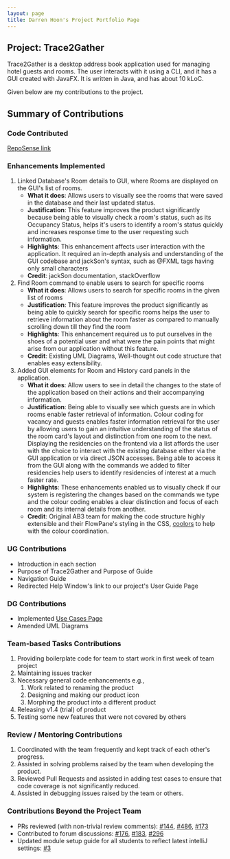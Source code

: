 ```yaml
---
layout: page
title: Darren Hoon's Project Portfolio Page
---
```


## Project: Trace2Gather
Trace2Gather is a desktop address book application used for managing hotel guests and rooms. The user interacts with it using a CLI, and it has a GUI created with JavaFX. It is written in Java, and has about 10 kLoC.

Given below are my contributions to the project.

## Summary of Contributions

### Code Contributed
[RepoSense link](https://nus-cs2103-ay2122s1.github.io/tp-dashboard/?search=t13-3&sort=groupTitle&sortWithin=title&since=2021-09-17&timeframe=commit&mergegroup=&groupSelect=groupByRepos&breakdown=false&tabOpen=true&tabType=authorship&tabAuthor=darrenhoon&tabRepo=AY2122S1-CS2103T-T13-3%2Ftp%5Bmaster%5D&authorshipIsMergeGroup=false&authorshipFileTypes=docs~functional-code~test-code&authorshipIsBinaryFileTypeChecked=false)

### Enhancements Implemented
1. Linked Database's Room details to GUI, where Rooms are displayed on the GUI's list of rooms.
    * <b>What it does</b>: Allows users to visually see the rooms that were saved in the database and their last updated status.
    * <b>Justification</b>: This feature improves the product significantly because being able to visually check a room's status, such as its Occupancy Status, helps it's users to identify a room's status quickly and increases response time to the user requesting such information.
    * <b>Highlights</b>: This enhancement affects user interaction with the application. It required an in-depth analysis and understanding of the GUI codebase and jackSon's syntax, such as @FXML tags having only small characters
    * <b>Credit</b>: jackSon documentation, stackOverflow
2. Find Room command to enable users to search for specific rooms
    * <b>What it does</b>: Allows users to search for specific rooms in the given list of rooms
    * <b>Justification</b>: This feature improves the product significantly as being able to quickly search for specific rooms helps the user to retrieve information about the room faster as compared to manually scrolling down till they find the room
    * <b>Highlights</b>: This enhancement required us to put ourselves in the shoes of a potential user and what were the pain points that might arise from our application without this feature.
    * <b>Credit</b>: Existing UML Diagrams, Well-thought out code structure that enables easy extensibility.
3. Added GUI elements for Room and History card panels in the application.
    * <b>What it does</b>: Allow users to see in detail the changes to the state of the application based on their actions and their accompanying information.
    * <b>Justification</b>: Being able to visually see which guests are in which rooms enable faster retrieval of information. Colour coding for vacancy and guests enables faster information retrieval for the user by allowing users to gain an intuitive understanding of the status of the room card's layout and distinction from one room to the next.
      <br>Displaying the residencies on the frontend via a list affords the user with the choice to interact with the existing database either via the GUI application or via direct JSON accesses. Being able to access it from the GUI along with the commands we added to filter residencies help users to identify residencies of interest at a much faster rate.
    * <b>Highlights</b>: These enhancements enabled us to visually check if our system is registering the changes based on the commands we type and the colour coding enables a clear distinction and focus of each room and its internal details from another.
    * <b>Credit</b>: Original AB3 team for making the code structure highly extensible and their FlowPane's styling in the CSS, [coolors](https://coolors.co/) to help with the colour coordination.
    

### UG Contributions
* Introduction in each section
* Purpose of Trace2Gather and Purpose of Guide
* Navigation Guide
* Redirected Help Window's link to our project's User Guide Page

### DG Contributions
* Implemented [Use Cases Page](https://ay2122s1-cs2103t-t13-3.github.io/tp/UseCases.html)
* Amended UML Diagrams

### Team-based Tasks Contributions
1. Providing boilerplate code for team to start work in first week of team project
2. Maintaining issues tracker
3. Necessary general code enhancements e.g., 
   1. Work related to renaming the product
   2. Designing and making our product icon
   3. Morphing the product into a different product
4. Releasing v1.4 (trial) of product
5. Testing some new features that were not covered by others

### Review / Mentoring Contributions
1. Coordinated with the team frequently and kept track of each other's progress.
2. Assisted in solving problems raised by the team when developing the product.
3. Reviewed Pull Requests and assisted in adding test cases to ensure that code coverage is not significantly reduced.
4. Assisted in debugging issues raised by the team or others.

### Contributions Beyond the Project Team
* PRs reviewed (with non-trivial review comments): [\#144](https://github.com/nus-cs2103-AY2122S1/ip/pull/144), [\#486](https://github.com/nus-cs2103-AY2122S1/ip/pull/486), [\#173](https://github.com/nus-cs2103-AY2122S1/ip/pull/173)
* Contributed to forum discussions: [\#176](https://github.com/nus-cs2103-AY2122S1/forum/issues/176), [\#183](https://github.com/nus-cs2103-AY2122S1/forum/issues/183), [\#296](https://github.com/nus-cs2103-AY2122S1/forum/issues/296)
* Updated module setup guide for all students to reflect latest intelliJ settings: [\#3](https://github.com/se-edu/guides/pull/3)
